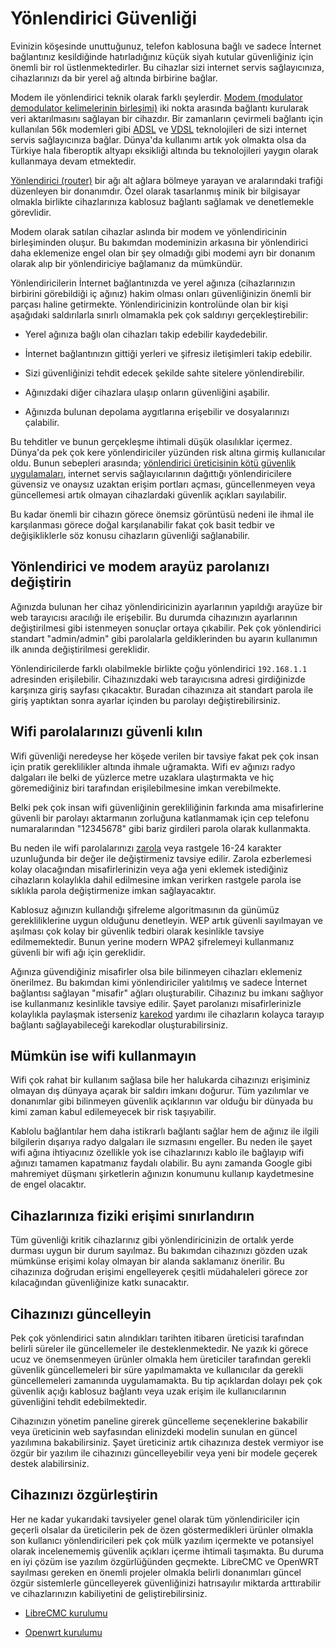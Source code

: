 # Yönlendirici Güvenliği

<!-- toc -->

Evinizin köşesinde unuttuğunuz, telefon kablosuna bağlı ve sadece İnternet bağlantınız kesildiğinde hatırladığınız küçük siyah kutular güvenliğiniz için önemli bir rol üstlenmektedirler. Bu cihazlar sizi internet servis sağlayıcınıza, cihazlarınızı da bir yerel ağ altında birbirine bağlar.

Modem ile yönlendirici teknik olarak farklı şeylerdir. [Modem (modulator demodulator kelimelerinin birleşimi)](https://en.wikipedia.org/wiki/Modem) iki nokta arasında bağlantı kurularak veri aktarılmasını sağlayan bir cihazdır. Bir zamanların çevirmeli bağlantı için kullanılan 56k modemleri gibi [ADSL](https://en.wikipedia.org/wiki/Asymmetric_digital_subscriber_line) ve [VDSL](https://en.wikipedia.org/wiki/VDSL) teknolojileri de sizi internet servis sağlayıcınıza bağlar. Dünya'da kullanımı artık yok olmakta olsa da Türkiye hala fiberoptik altyapı eksikliği altında bu teknolojileri yaygın olarak kullanmaya devam etmektedir.

[Yönlendirici (router)](https://en.wikipedia.org/wiki/Router_(computing)) bir ağı alt ağlara bölmeye yarayan ve aralarındaki trafiği düzenleyen bir donanımdır. Özel olarak tasarlanmış minik bir bilgisayar olmakla birlikte cihazlarınıza kablosuz bağlantı sağlamak ve denetlemekle görevlidir.

Modem olarak satılan cihazlar aslında bir modem ve yönlendiricinin birleşiminden oluşur. Bu bakımdan modeminizin arkasına bir yönlendirici daha eklemenize engel olan bir şey olmadığı gibi modemi ayrı bir donanım olarak alıp bir yönlendiriciye bağlamanız da mümkündür.

Yönlendiricilerin İnternet bağlantınızda ve yerel ağınıza (cihazlarınızın birbirini görebildiği iç ağınız) hakim olması onları güvenliğinizin önemli bir parçası haline getirmekte. Yönlendiricinizin kontrolünde olan bir kişi aşağıdaki saldırılarla sınırlı olmamakla pek çok saldırıyı gerçekleştirebilir:

* Yerel ağınıza bağlı olan cihazları takip edebilir kaydedebilir.

* İnternet bağlantınızın gittiği yerleri ve şifresiz iletişimleri takip edebilir.

* Sizi güvenliğinizi tehdit edecek şekilde sahte sitelere yönlendirebilir.

* Ağınızdaki diğer cihazlara ulaşıp onların güvenliğini aşabilir.

* Ağınızda bulunan depolama aygıtlarına erişebilir ve dosyalarınızı çalabilir.

Bu tehditler ve bunun gerçekleşme ihtimali düşük olasılıklar içermez. Dünya'da pek çok kere yönlendiriciler yüzünden risk altına girmiş kullanıcılar oldu. Bunun sebepleri arasında; [yönlendirici üreticisinin kötü güvenlik uygulamaları](https://arstechnica.com/information-technology/2014/02/dear-asus-router-user-youve-been-pwned-thanks-to-easily-exploited-flaw/), internet servis sağlayıcılarının dağıttığı yönlendiricilere güvensiz ve onaysız uzaktan erişim portları açması, güncellenmeyen veya güncellemesi artık olmayan cihazlardaki güvenlik açıkları sayılabilir. 

Bu kadar önemli bir cihazın görece önemsiz görüntüsü nedeni ile ihmal ile karşılanması görece doğal karşılanabilir fakat çok basit tedbir ve değişikliklerle söz konusu cihazların güvenliği sağlanabilir.

## Yönlendirici ve modem arayüz parolanızı değiştirin

Ağınızda bulunan her cihaz yönlendiricinizin ayarlarının yapıldığı arayüze bir web tarayıcısı aracılığı ile erişebilir. Bu durumda cihazınızın ayarlarının değiştirilmesi gibi istenmeyen sonuçlar ortaya çıkabilir. Pek çok yönlendirici standart "admin/admin" gibi parolalarla geldiklerinden bu ayarın kullanımın ilk anında değiştirilmesi gereklidir.

Yönlendiricilerde farklı olabilmekle birlikte çoğu yönlendirici `192.168.1.1` adresinden erişilebilir. Cihazınızdaki web tarayıcısına adresi girdiğinizde karşınıza giriş sayfası çıkacaktır. Buradan cihazınıza ait standart parola ile giriş yaptıktan sonra ayarlar içinden bu parolayı değiştirebilirsiniz.

## Wifi parolalarınızı güvenli kılın

Wifi güvenliği neredeyse her köşede verilen bir tavsiye fakat pek çok insan için pratik gereklilikler altında ihmale uğramakta. Wifi ev ağınızı radyo dalgaları ile belki de yüzlerce metre uzaklara ulaştırmakta ve hiç göremediğiniz biri tarafından erişilebilmesine imkan verebilmekte.

Belki pek çok insan wifi güvenliğinin gerekliliğinin farkında ama misafirlerine güvenli bir parolayı aktarmanın zorluğuna katlanmamak için cep telefonu numaralarından "12345678" gibi bariz girdileri parola olarak kullanmakta. 

Bu neden ile wifi parolalarınızı [zarola](https://zarola.oyd.org.tr) veya rastgele 16-24 karakter uzunluğunda bir değer ile değiştirmeniz tavsiye edilir. Zarola ezberlemesi kolay olacağından misafirlerinizin veya ağa yeni eklemek istediğiniz cihazların kolaylıkla dahil edilmesine imkan verirken rastgele parola ise sıklıkla parola değiştirmenize imkan sağlayacaktır.

Kablosuz ağınızın kullandığı şifreleme algoritmasının da günümüz gerekliliklerine uygun olduğunu denetleyin. WEP artık güvenli sayılmayan ve aşılması çok kolay bir güvenlik tedbiri olarak kesinlikle tavsiye edilmemektedir. Bunun yerine modern WPA2 şifrelemeyi kullanmanız güvenli bir wifi ağı için gereklidir.

Ağınıza güvendiğiniz misafirler olsa bile bilinmeyen cihazları eklemeniz önerilmez. Bu bakımdan kimi yönlendiriciler yalıtılmış ve sadece İnternet bağlantısı sağlayan "misafir" ağları oluşturabilir. Cihazınız bu imkanı sağlıyor ise kullanmanız kesinlikle tavsiye edilir. Şayet parolanızı misafirlerinizle kolaylıkla paylaşmak isterseniz [karekod](https://qifi.org/) yardımı ile cihazların kolayca tarayıp bağlantı sağlayabileceği karekodlar oluşturabilirsiniz.

## Mümkün ise wifi kullanmayın

Wifi çok rahat bir kullanım sağlasa bile her halukarda cihazınızı erişiminiz olmayan dış dünyaya açarak bir saldırı imkanı doğurur. Tüm yazılımlar ve donanımlar gibi bilinmeyen güvenlik açıklarının var olduğu bir dünyada bu kimi zaman kabul edilemeyecek bir risk taşıyabilir.

Kablolu bağlantılar hem daha istikrarlı bağlantı sağlar hem de ağınız ile ilgili bilgilerin dışarıya radyo dalgaları ile sızmasını engeller. Bu neden ile şayet wifi ağına ihtiyacınız özellikle yok ise cihazlarınızı kablo ile bağlayıp wifi ağınızı tamamen kapatmanız faydalı olabilir. Bu aynı zamanda Google gibi mahremiyet düşmanı şirketlerin ağınızın konumunu kullanıp kaydetmesine de engel olacaktır.

## Cihazlarınıza fiziki erişimi sınırlandırın

Tüm güvenliği kritik cihazlarınız gibi yönlendiricinizin de ortalık yerde durması uygun bir durum sayılmaz. Bu bakımdan cihazınızı gözden uzak mümkünse erişimi kolay olmayan bir alanda saklamanız önerilir. Bu cihazınıza doğrudan erişimi engelleyerek çeşitli müdahaleleri görece zor kılacağından güvenliğinize katkı sunacaktır.

## Cihazınızı güncelleyin

Pek çok yönlendirici satın alındıkları tarihten itibaren üreticisi tarafından belirli süreler ile güncellemeler ile desteklenmektedir. Ne yazık ki görece ucuz ve önemsenmeyen ürünler olmakla hem üreticiler tarafından gerekli güvenlik güncellemeleri bir süre yapılmamakta ve kullanıcılar da gerekli güncellemeleri zamanında uygulamamakta. Bu tip açıklardan dolayı pek çok güvenlik açığı kablosuz bağlantı veya uzak erişim ile kullanıcılarının güvenliğini tehdit edebilmektedir.

Cihazınızın yönetim paneline girerek güncelleme seçeneklerine bakabilir veya üreticinin web sayfasından elinizdeki modelin sunulan en güncel yazılımına bakabilirsiniz. Şayet üreticiniz artık cihazınıza destek vermiyor ise özgür bir yazılım ile cihazınızı güncelleyebilir veya yeni bir modele geçerek destek alabilirsiniz.

## Cihazınızı özgürleştirin

Her ne kadar yukarıdaki tavsiyeler genel olarak tüm yönlendiriciler için geçerli olsalar da üreticilerin pek de özen göstermedikleri ürünler olmakla son kullanıcı yönlendiricileri pek çok mülk yazılım içermekte ve potansiyel olarak incelenememiş güvenlik açıkları içerme ihtimali taşımakta. Bu duruma en iyi çözüm ise yazılım özgürlüğünden geçmekte. LibreCMC ve OpenWRT sayılması gereken en önemli projeler olmakla belirli donanımları güncel özgür sistemlerle güncelleyerek güvenliğinizi hatrısayılır miktarda arttırabilir ve cihazlarınızın kabiliyetini de geliştirebilirsiniz.

* [LibreCMC kurulumu](cihaz_guvenligi/librecmc.md)

* [Openwrt kurulumu](cihaz_guvenligi/openwrt.md)




